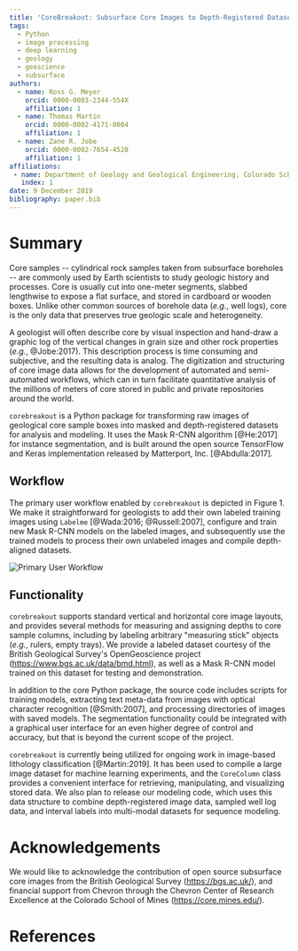 ```yaml
---
title: 'CoreBreakout: Subsurface Core Images to Depth-Registered Datasets'
tags:
  - Python
  - image processing
  - deep learning
  - geology
  - geoscience
  - subsurface
authors:
  - name: Ross G. Meyer
    orcid: 0000-0003-2344-554X
    affiliation: 1
  - name: Thomas Martin
    orcid: 0000-0002-4171-0004
    affiliation: 1
  - name: Zane R. Jobe
    orcid: 0000-0002-7654-4528
    affiliation: 1
affiliations:
 - name: Department of Geology and Geological Engineering, Colorado School of Mines
   index: 1
date: 9 December 2019
bibliography: paper.bib
---
```


# Summary

Core samples -- cylindrical rock samples taken from subsurface boreholes -- are commonly used by Earth scientists to study geologic history and processes. Core is usually cut into one-meter segments, slabbed lengthwise to expose a flat surface, and stored in cardboard or wooden boxes. Unlike other common sources of borehole data (*e.g.*, well logs), core is the only data that preserves true geologic scale and heterogeneity.

A geologist will often describe core by visual inspection and hand-draw a graphic log of the vertical changes in grain size and other rock properties (*e.g.*, @Jobe:2017). This description process is time consuming and subjective, and the resulting data is analog. The digitization and structuring of core image data allows for the development of automated and semi-automated workflows, which can in turn facilitate quantitative analysis of the millions of meters of core stored in public and private repositories around the world.

``corebreakout`` is a Python package for transforming raw images of geological core sample boxes into masked and depth-registered datasets for analysis and modeling. It uses the Mask R-CNN algorithm [@He:2017] for instance segmentation, and is built around the open source TensorFlow and Keras implementation released by Matterport, Inc. [@Abdulla:2017].


## Workflow

The primary user workflow enabled by ``corebreakout`` is depicted in Figure 1. We make it straightforward for geologists to add their own labeled training images using ``Labelme`` [@Wada:2016; @Russell:2007], configure and train new Mask R-CNN models on the labeled images, and subsequently use the trained models to process their own unlabeled images and compile depth-aligned datasets.

![Primary User Workflow](JOSS_figure_workflow.png)


## Functionality

``corebreakout`` supports standard vertical and horizontal core image layouts, and provides several methods for measuring and assigning depths to core sample columns, including by labeling arbitrary "measuring stick" objects (*e.g.*, rulers, empty trays). We provide a labeled dataset courtesy of the British Geological Survey's OpenGeoscience project (https://www.bgs.ac.uk/data/bmd.html), as well as a Mask R-CNN model trained on this dataset for testing and demonstration.

In addition to the core Python package, the source code includes scripts for training models, extracting text meta-data from images with optical character recognition [@Smith:2007], and processing directories of images with saved models. The segmentation functionality could be integrated with a graphical user interface for an even higher degree of control and accuracy, but that is beyond the current scope of the project.

``corebreakout`` is currently being utilized for ongoing work in image-based lithology classification [@Martin:2019]. It has been used to compile a large image dataset for machine learning experiments, and the `CoreColumn` class provides a convenient interface for retrieving, manipulating, and visualizing stored data. We also plan to release our modeling code, which uses this data structure to combine depth-registered image data, sampled well log data, and interval labels into multi-modal datasets for sequence modeling.


# Acknowledgements

We would like to acknowledge the contribution of open source subsurface core images from the British Geological Survey (https://bgs.ac.uk/), and financial support from Chevron through the Chevron Center of Research Excellence at the Colorado School of Mines (https://core.mines.edu/).


# References
